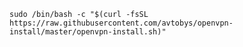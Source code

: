     sudo /bin/bash -c "$(curl -fsSL https://raw.githubusercontent.com/avtobys/openvpn-install/master/openvpn-install.sh)"